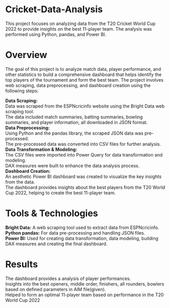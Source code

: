 # Cricket-Data-Analysis
This project focuses on analyzing data from the T20 Cricket World Cup 2022 to provide insights on the best 11-player team. The analysis was performed using Python, pandas, and Power BI.

# Overview
The goal of this project is to analyze match data, player performance, and other statistics to build a comprehensive dashboard that helps identify the top players of the tournament and form the best team. The project involves web scraping, data preprocessing, and dashboard creation using the following steps:

**Data Scraping:** 
<br>
Data was scraped from the ESPNcricinfo website using the Bright Data web scraping tool.<br>
The data included match summaries, batting summaries, bowling summaries, and player information, all downloaded in JSON format.
<br>
**Data Preprocessing:**
<br>
Using Python and the pandas library, the scraped JSON data was pre-processed.<br>
The pre-processed data was converted into CSV files for further analysis.<br>
**Data Transformation & Modeling:**
<br>
The CSV files were imported into Power Query for data transformation and modeling.<br>
DAX measures were built to enhance the data analysis process.<br>
**Dashboard Creation:**
<br>
An aesthetic Power BI dashboard was created to visualize the key insights from the data.<br>
The dashboard provides insights about the best players from the T20 World Cup 2022, helping to create the best 11-player team.<br>

# Tools & Technologies
**Bright Data:** A web scraping tool used to extract data from ESPNcricinfo.<br>
**Python pandas:** For data pre-processing and handling JSON files.<br>
**Power BI:** Used for creating data transformation, data modeling, building DAX measures and creating the final dashboard.
<br>
# Results
The dashboard provides a analysis of player performances.<br>
Insights into the best openers, middle order, finishers, all rounders, bowlers based on defined parameters in AIM file(given).<br>
Helped to form an optimal 11-player team based on performance in the T20 World Cup 2022<br>
